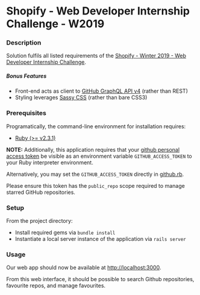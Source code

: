 # Shopify - Web Developer Internship Challenge - W2019

### Description

Solution fulfils all listed requirements of the [Shopify - Winter 2019 - Web Developer Internship Challenge](https://drive.google.com/file/d/1m99bOQvewIpx0POBtGwFayZqcpiM5cXP/view).

##### Bonus Features

  * Front-end acts as client to [GitHub GraphQL API v4](https://developer.github.com/v4/) (rather than REST)
  * Styling leverages [Sassy CSS](http://sass-lang.com/documentation/file.SASS_REFERENCE.html#syntax) (rather than bare CSS3)

### Prerequisites

Programatically, the command-line environment for installation requires:

  * [Ruby (>= v2.3.1)](https://www.ruby-lang.org/en/documentation/installation/)

**NOTE:** Additionally, this application requires that your [github personal access token](https://help.github.com/articles/creating-a-personal-access-token-for-the-command-line/) be visible as an environment variable `GITHUB_ACCESS_TOKEN` to your Ruby interpreter environment. 

Alternatively, you may set the `GITHUB_ACCESS_TOKEN` directly in [github.rb](lib/github.rb).

Please ensure this token has the `public_repo` scope required to manage starred GitHub repositories.

### Setup

From the project directory:

* Install required gems via `bundle install`
* Instantiate a local server instance of the application via `rails server`

### Usage

Our web app should now be available at [http://localhost:3000](http://localhost:3000).

From this web interface, it should be possible to search Github repositories, favourite repos, and manage favourites.